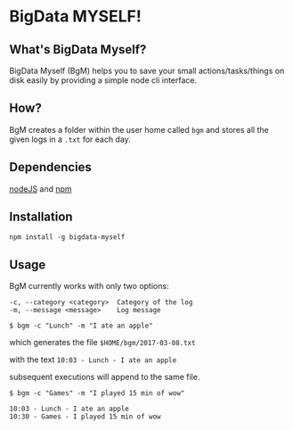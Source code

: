 # BigData MYSELF!

## What's BigData Myself?
BigData Myself (BgM) helps you to save your small actions/tasks/things on disk easily by providing a simple node cli interface.



## How?
BgM creates a folder within the user home called `bgm` and stores all the given logs in a `.txt` for each day.

## Dependencies
[nodeJS](https://nodejs.org/en/) and [npm](https://www.npmjs.com/)

## Installation
`npm install -g bigdata-myself`

## Usage

BgM currently works with only two options:
```
-c, --category <category>  Category of the log
-m, --message <message>    Log message
```

```
$ bgm -c "Lunch" -m "I ate an apple"
```

which generates the file `$HOME/bgm/2017-03-08.txt`

with the text `10:03 - Lunch - I ate an apple`

subsequent executions will append to the same file.

```
$ bgm -c "Games" -m "I played 15 min of wow"
```

```
10:03 - Lunch - I ate an apple
10:30 - Games - I played 15 min of wow
```
